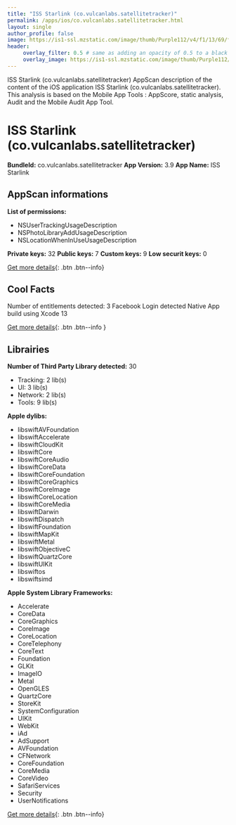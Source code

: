 ```yaml
---
title: "ISS Starlink (co.vulcanlabs.satellitetracker)"
permalink: /apps/ios/co.vulcanlabs.satellitetracker.html
layout: single
author_profile: false
image: https://is1-ssl.mzstatic.com/image/thumb/Purple112/v4/f1/13/69/f1136973-e988-5ae8-0d09-d872aa2ed269/AppIcon-0-0-1x_U007emarketing-0-0-0-5-0-0-sRGB-0-0-0-GLES2_U002c0-512MB-85-220-0-0.png/512x512bb.jpg
header: 
     overlay_filter: 0.5 # same as adding an opacity of 0.5 to a black background
     overlay_image: https://is1-ssl.mzstatic.com/image/thumb/Purple112/v4/f1/13/69/f1136973-e988-5ae8-0d09-d872aa2ed269/AppIcon-0-0-1x_U007emarketing-0-0-0-5-0-0-sRGB-0-0-0-GLES2_U002c0-512MB-85-220-0-0.png/512x512bb.jpg
---
```

ISS Starlink (co.vulcanlabs.satellitetracker) AppScan description of the content of the iOS application ISS Starlink (co.vulcanlabs.satellitetracker). This analysis is based on the Mobile App Tools : AppScore, static analysis, Audit and the Mobile Audit App Tool.

# ISS Starlink (co.vulcanlabs.satellitetracker)

**BundleId:** co.vulcanlabs.satellitetracker
**App Version:** 3.9
**App Name:** ISS Starlink


## AppScan informations 

**List of permissions:** 
- NSUserTrackingUsageDescription
- NSPhotoLibraryAddUsageDescription
- NSLocationWhenInUseUsageDescription
  
  
**Private keys:** 32
**Public keys:** 7
**Custom keys:** 9
**Low securit keys:** 0
  
[Get more details](/pricing.html){: .btn .btn--info}

## Cool Facts

Number of entitlements detected: 3
Facebook Login detected
Native App
build using Xcode 13
  
[Get more details](/pricing.html){: .btn .btn--info }

## Librairies 
**Number of Third Party Library detected:** 30
- Tracking: 2 lib(s)
- UI: 3 lib(s)
- Network: 2 lib(s)
- Tools: 9 lib(s)


**Apple dylibs:**
- libswiftAVFoundation
- libswiftAccelerate
- libswiftCloudKit
- libswiftCore
- libswiftCoreAudio
- libswiftCoreData
- libswiftCoreFoundation
- libswiftCoreGraphics
- libswiftCoreImage
- libswiftCoreLocation
- libswiftCoreMedia
- libswiftDarwin
- libswiftDispatch
- libswiftFoundation
- libswiftMapKit
- libswiftMetal
- libswiftObjectiveC
- libswiftQuartzCore
- libswiftUIKit
- libswiftos
- libswiftsimd


**Apple System Library Frameworks:**
- Accelerate
- CoreData
- CoreGraphics
- CoreImage
- CoreLocation
- CoreTelephony
- CoreText
- Foundation
- GLKit
- ImageIO
- Metal
- OpenGLES
- QuartzCore
- StoreKit
- SystemConfiguration
- UIKit
- WebKit
- iAd
- AdSupport
- AVFoundation
- CFNetwork
- CoreFoundation
- CoreMedia
- CoreVideo
- SafariServices
- Security
- UserNotifications


  
[Get more details](/pricing.html){: .btn .btn--info}

